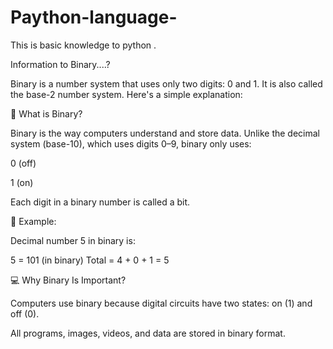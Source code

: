 # Paython-language-
This is basic knowledge to python .

Information to Binary....?

Binary is a number system that uses only two digits: 0 and 1. It is also called the base-2 number system. Here's a simple explanation:


🔢 What is Binary?

Binary is the way computers understand and store data. Unlike the decimal system (base-10), which uses digits 0–9, binary only uses:

0 (off)

1 (on)

Each digit in a binary number is called a bit.


📘 Example:

Decimal number 5 in binary is:

5 = 101 (in binary)
Total = 4 + 0 + 1 = 5

💻 Why Binary Is Important?

Computers use binary because digital circuits have two states: on (1) and off (0).

All programs, images, videos, and data are stored in binary format.
